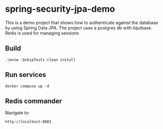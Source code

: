 # spring-security-jpa-demo

This is a demo project that shows how to authenticate against the database by using Spring Data JPA.
The project uses a postgres db with liquibase. Redis is used for managing sessions

## Build
```
.\mvnw -DskipTests clean install
```

## Run services
```
docker compose up -d
```

## Redis commander
Navigate to:
```
http://localhost:8081
```
